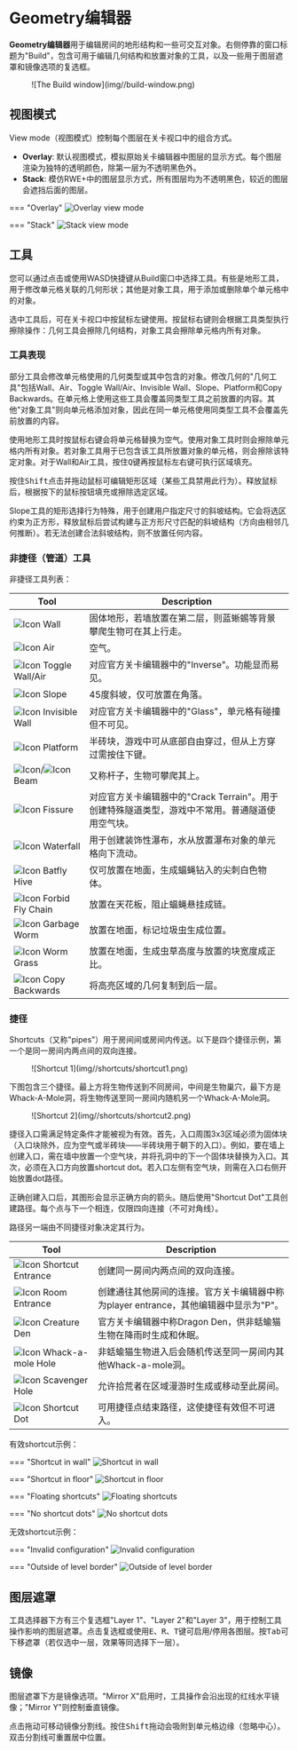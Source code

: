 # Geometry编辑器
**Geometry编辑器**用于编辑房间的地形结构和一些可交互对象。右侧停靠的窗口标题为"Build"，包含可用于编辑几何结构和放置对象的工具，以及一些用于图层遮罩和镜像选项的复选框。

<figure markdown="span">
    ![The Build window](img//build-window.png)
</figure>

## 视图模式
View mode（视图模式）控制每个图层在关卡视口中的组合方式。

- **Overlay**: 默认视图模式，模拟原始关卡编辑器中图层的显示方式。每个图层渲染为独特的透明颜色，除第一层为不透明黑色外。
- **Stack**: 模仿RWE+中的图层显示方式，所有图层均为不透明黑色，较近的图层会遮挡后面的图层。

=== "Overlay"
    ![Overlay view mode](img//geo-overlay.png)

=== "Stack"
    ![Stack view mode](img//geo-stack.png)

## 工具
您可以通过点击或使用WASD快捷键从Build窗口中选择工具。有些是地形工具，用于修改单元格关联的几何形状；其他是对象工具，用于添加或删除单个单元格中的对象。

选中工具后，可在关卡视口中按鼠标左键使用。按鼠标右键则会根据工具类型执行擦除操作：几何工具会擦除几何结构，对象工具会擦除单元格内所有对象。

### 工具表现
部分工具会修改单元格使用的几何类型或其中包含的对象。修改几何的"几何工具"包括Wall、Air、Toggle Wall/Air、Invisible Wall、Slope、Platform和Copy Backwards。在单元格上使用这些工具会覆盖同类型工具之前放置的内容。其他"对象工具"则向单元格添加对象，因此在同一单元格使用同类型工具不会覆盖先前放置的内容。

使用地形工具时按鼠标右键会将单元格替换为空气。使用对象工具时则会擦除单元格内所有对象。若对象工具用于已包含该工具所放置对象的单元格，则会擦除该特定对象。对于Wall和Air工具，按住<kbd>Q</kbd>键再按鼠标左右键可执行区域填充。

按住<kbd>Shift</kbd>点击并拖动鼠标可编辑矩形区域（某些工具禁用此行为）。释放鼠标后，根据按下的鼠标按钮填充或擦除选定区域。

Slope工具的矩形选择行为特殊，用于创建用户指定尺寸的斜坡结构。它会将选区约束为正方形，释放鼠标后尝试构建与正方形尺寸匹配的斜坡结构（方向由相邻几何推断）。若无法创建合法斜坡结构，则不放置任何内容。

### 非捷径（管道）工具
非捷径工具列表：

| Tool                                                         | Description                                                  |
| ------------------------------------------------------------ | ------------------------------------------------------------ |
| ![Icon](img//tool-icons/wall.png) Wall                       | 固体地形，若墙放置在第二层，则蓝蜥蜴等背景攀爬生物可在其上行走。 |
| ![Icon](img//tool-icons/air.png) Air                         | 空气。                                                       |
| ![Icon](img//tool-icons/inverse.png) Toggle Wall/Air         | 对应官方关卡编辑器中的"Inverse"。功能显而易见。              |
| ![Icon](img//tool-icons/slope.png) Slope                     | 45度斜坡，仅可放置在角落。                                   |
| ![Icon](img//tool-icons/invisible.png) Invisible Wall        | 对应官方关卡编辑器中的"Glass"，单元格有碰撞但不可见。        |
| ![Icon](img//tool-icons/halfblock.png) Platform              | 半砖块，游戏中可从底部自由穿过，但从上方穿过需按住下键。     |
| ![Icon](img//tool-icons/horizpole.png)/![Icon](img//tool-icons/vertpole.png) Beam | 又称杆子，生物可攀爬其上。                                   |
| ![Icon](img//tool-icons/fissure.png) Fissure                 | 对应官方关卡编辑器中的"Crack Terrain"。用于创建特殊隧道类型，游戏中不常用。普通隧道使用空气块。 |
| ![Icon](img//tool-icons/waterfall.png) Waterfall             | 用于创建装饰性瀑布，水从放置瀑布对象的单元格向下流动。       |
| ![Icon](img//tool-icons/batfly.png) Batfly Hive              | 仅可放置在地面，生成蝠蝇钻入的尖刺白色物体。                 |
| ![Icon](img//tool-icons/nobatfly.png) Forbid Fly Chain       | 放置在天花板，阻止蝠蝇悬挂成链。                             |
| ![Icon](img//tool-icons/worm.png) Garbage Worm               | 放置在地面，标记垃圾虫生成位置。                             |
| ![Icon](img//tool-icons/wormgrass.png) Worm Grass            | 放置在地面，生成虫草高度与放置的块宽度成正比。               |
| ![Icon](img//tool-icons/copy.png) Copy Backwards             | 将高亮区域的几何复制到后一层。                               |

### 捷径
Shortcuts（又称"pipes"）用于房间间或房间内传送。以下是四个捷径示例，第一个是同一房间内两点间的双向连接。

<figure markdown="span">
    ![Shortcut 1](img//shortcuts/shortcut1.png)
</figure>

下图包含三个捷径。最上方将生物传送到不同房间，中间是生物巢穴，最下方是Whack-A-Mole洞，将生物传送至同一房间内随机另一个Whack-A-Mole洞。

<figure markdown="span">
    ![Shortcut 2](img//shortcuts/shortcut2.png)
</figure>

捷径入口需满足特定条件才能被视为有效。首先，入口周围3x3区域必须为固体块（入口块除外，应为空气或半砖块——半砖块用于朝下的入口）。例如，要在墙上创建入口，需在墙中放置一个空气块，并将孔洞中的下一个固体块替换为入口。其次，必须在入口方向放置shortcut dot。若入口左侧有空气块，则需在入口右侧开始放置dot路径。

正确创建入口后，其图形会显示正确方向的箭头。随后使用"Shortcut Dot"工具创建路径。每个点与下一个相连，仅限四向连接（不可对角线）。

路径另一端由不同捷径对象决定其行为。

| Tool                                                         | Description                                                  |
| ------------------------------------------------------------ | ------------------------------------------------------------ |
| ![Icon](img//tool-icons/shortcut-entrance.png) Shortcut Entrance | 创建同一房间内两点间的双向连接。                             |
| ![Icon](img//tool-icons/player.png) Room Entrance            | 创建通往其他房间的连接。官方关卡编辑器中称为player entrance，其他编辑器中显示为"P"。 |
| ![Icon](img//tool-icons/den.png) Creature Den                | 官方关卡编辑器中称Dragon Den，供非蛞蝓猫生物在降雨时生成和休眠。 |
| ![Icon](img//tool-icons/wack.png) Whack-a-mole Hole          | 非蛞蝓猫生物进入后会随机传送至同一房间内其他Whack-a-mole洞。 |
| ![Icon](img//tool-icons/scav.png) Scavenger Hole             | 允许拾荒者在区域漫游时生成或移动至此房间。                   |
| ![Icon](img//tool-icons/shortcut.png) Shortcut Dot           | 可用捷径点结束路径，这使捷径有效但不可进入。                 |

有效shortcut示例：

=== "Shortcut in wall"
    ![Shortcut in wall](img//shortcuts/valid1.png)

=== "Shortcut in floor"
    ![Shortcut in floor](img//shortcuts/valid2.png)

=== "Floating shortcuts"
    ![Floating shortcuts](img//shortcuts/valid3.png)

=== "No shortcut dots"
    ![No shortcut dots](img//shortcuts/valid4.png)

无效shortcut示例：

=== "Invalid configuration"
    ![Invalid configuration](img//shortcuts/invalid1.png)

=== "Outside of level border"
    ![Outside of level border](img//shortcuts/invalid2.png)

## 图层遮罩
工具选择器下方有三个复选框"Layer 1"、"Layer 2"和"Layer 3"，用于控制工具操作影响的图层遮罩。点击复选框或使用<kbd>E</kbd>、<kbd>R</kbd>、<kbd>T</kbd>键可启用/停用各图层。按<kbd>Tab</kbd>可下移遮罩（若仅选中一层，效果等同选择下一层）。

## 镜像
图层遮罩下方是镜像选项。"Mirror X"启用时，工具操作会沿出现的红线水平镜像；"Mirror Y"则控制垂直镜像。

点击拖动可移动镜像分割线。按住<kbd>Shift</kbd>拖动会吸附到单元格边缘（忽略中心）。双击分割线可重置居中位置。